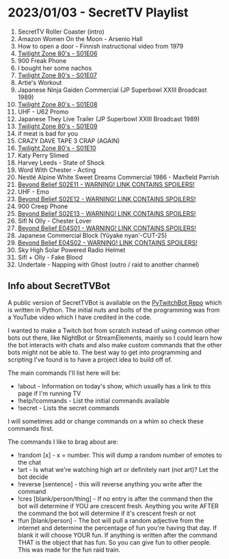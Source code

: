 # 2023/01/03 - SecretTV Playlist

1. SecretTV Roller Coaster (intro)
2. Amazon Women On the Moon - Arsenio Hall 
3. How to open a door - Finnish instructional video from 1979 
4. [Twilight Zone 80's - S01E06](https://en.wikipedia.org/wiki/List_of_The_Twilight_Zone_(1985_TV_series)_episodes#Season_1_(1985%E2%80%9386))
5. 900 Freak Phone 
6. I bought her some nachos
7. [Twilight Zone 80's - S01E07](https://en.wikipedia.org/wiki/List_of_The_Twilight_Zone_(1985_TV_series)_episodes#Season_1_(1985%E2%80%9386))
8. Artie's Workout
9. Japanese Ninja Gaiden Commercial (JP Superbowl XXIII Broadcast 1989)
10. [Twilight Zone 80's - S01E08](https://en.wikipedia.org/wiki/List_of_The_Twilight_Zone_(1985_TV_series)_episodes#Season_1_(1985%E2%80%9386))
11. UHF - U62 Promo
12. Japanese They Live Trailer (JP Superbowl XXIII Broadcast 1989)
13. [Twilight Zone 80's - S01E09](https://en.wikipedia.org/wiki/List_of_The_Twilight_Zone_(1985_TV_series)_episodes#Season_1_(1985%E2%80%9386))
14. if meat is bad for you
15. CRAZY DAVE TAPE 3 CRAP (AGAIN)
16. [Twilight Zone 80's - S01E10](https://en.wikipedia.org/wiki/List_of_The_Twilight_Zone_(1985_TV_series)_episodes#Season_1_(1985%E2%80%9386))
17. Katy Perry Slimed
18. Harvey Leeds - State of Shock
19. Word With Chester - Acting
20. Nestlé Alpine White Sweet Dreams Commercial 1986 - Maxfield Parrish
21. [Beyond Belief S02E11 - WARNING! LINK CONTAINS SPOILERS!](https://en.wikipedia.org/wiki/Beyond_Belief:_Fact_or_Fiction#Season_2_(1998))
22. UHF - Emo
23. [Beyond Belief S02E12 - WARNING! LINK CONTAINS SPOILERS!](https://en.wikipedia.org/wiki/Beyond_Belief:_Fact_or_Fiction#Season_2_(1998))
24. 900 Creep Phone
25. [Beyond Belief S02E13 - WARNING! LINK CONTAINS SPOILERS!](https://en.wikipedia.org/wiki/Beyond_Belief:_Fact_or_Fiction#Season_2_(1998))
26. Sifl N Olly - Chester Lover
27. [Beyond Belief E04S01 - WARNING! LINK CONTAINS SPOILERS!](https://en.wikipedia.org/wiki/Beyond_Belief:_Fact_or_Fiction#Season_4_(2002))
28. Japanese Commercial Block (Yūyake nyan'-CUT-25)
29. [Beyond Belief E04S02 - WARNING! LINK CONTAINS SPOILERS!](https://en.wikipedia.org/wiki/Beyond_Belief:_Fact_or_Fiction#Season_4_(2002))
30. Sky High Solar Powered Radio Helmet
31. Sifl + Olly - Fake Blood
32. Undertale - Napping with Ghost (outro / raid to another channel)


## Info about SecretTVBot

A public version of SecretTVBot is available on the [PyTwitchBot Repo](https://github.com/awbored/PyTwitchBot) which is written in Python.  The initial nuts and bolts of the programming was from a YouTube video which I have credited in the code.

I wanted to make a Twitch bot from scratch instead of using common other bots out there, like NightBot or StreamElements, mainly so I could learn how the bot interacts with chats and also make custom commands that the other bots might not be able to.  The best way to get into programming and scripting I've found is to have a project idea to build off of.

The main commands I'll list here will be:

 - !about - Information on today's show, which usually has a link to this page if I'm running TV
 - !help/!commands - List the initial commands available
 - !secret - Lists the secret commands

I will sometimes add or change commands on a whim so check these commands first.

The commands I like to brag about are:

 - !random [x] - x = number.  This will dump a random number of emotes to the chat
 - !art - Is what we're watching high art or definitely nart (not art)?  Let the bot decide
 - !reverse [sentence] - this will reverse anything you write after the command
 - !cres [blank/person/thing] - If no entry is after the command then the bot will determine if YOU are crescent fresh.  Anything you write AFTER the command the bot will determine if it's crescent fresh or not
 - !fun [blank/person] - The bot will pull a random adjective from the internet and determine the percentage of fun you're having that day.  If blank it will choose YOUR fun.  If anything is written after the command THAT is the object that has fun.  So you can give fun to other people.  This was made for the fun raid train.
